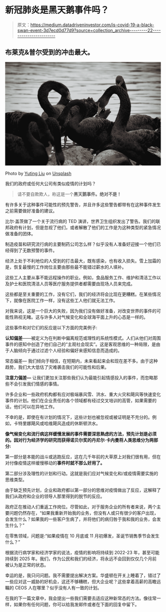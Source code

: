 # 新冠肺炎是黑天鹅事件吗？

> 原文：<https://medium.datadriveninvestor.com/is-covid-19-a-black-swan-event-3d7ecd0d77d9?source=collection_archive---------22----------------------->

## 布莱克&普尔受到的冲击最大。

![](img/b7ee069e065768a653cb1a8d5b2e2571.png)

Photo by [Yuting Liu](https://unsplash.com/@yutinghuhu?utm_source=medium&utm_medium=referral) on [Unsplash](https://unsplash.com?utm_source=medium&utm_medium=referral)

我们的政府或任何大公司有类似疫情的计划吗？

> 请不要自欺欺人，称这是一个**黑天鹅事件。绝对不是！**

有许多关于这种事件可能性的预先警告，并且许多这些警告都带有在这种事件发生之前需要做好准备的建议。

比尔·盖茨做了一个关于流行病的 TED 演讲，世界卫生组织发出了警告。我们的联邦政府有计划，但是忽视了他们，或者解散了他们的工作是为这种类型的紧急情况做准备的团体。

制造疫苗和研究流行病的主要制药公司怎么样？似乎没有人准备好迎接一个他们已经得到了无数预警的事件。

经济上处于不利地位的人受到的打击最大，既有感染，也有收入损失。雪上加霜的是，恢复最慢的工作岗位主要由那些最不能错过薪水的人填补。

这些工人主要从事不能远程操作的职业。例如，食品服务工作、维护和清洁工作以及护士和医院清洁人员等医疗服务提供者都需要由现场人员来完成。

这些都是至关重要的工作，没有它们，我们的经济将会比现在更糟糕。在某些情况下，就像在医院工作一样，没有这些工人他们就无法工作。

对我来说，这是一个巨大的失败，因为我们没有做好准备，对改变世界的事件的可能性熟视无睹。这与许多人对气候变化和全球海平面上升的心态是一样的。

这些事件和对它们的反应是以下方面的完美例子:

**认知偏差**——被定义为在判断中偏离规范或理性的系统性模式。人们从他们对周围事件的感知中创造了他们自己的“主观社会现实”。这是客观思维的一种局限，是由于人脑倾向于通过过滤个人经验和偏好来感知信息而造成的。

常态偏差— 我们倾向于相信，在短期内，未来看起来会和现在差不多。由于这种趋势，我们大大低估了灾难袭击我们的可能性和后果。

**注意力偏差—** 让我们更加关注那些我们认为最能引起情感投入的事件，而忽略那些不会引发我们情感的事情。

许多企业和一些政府机构都有应对极端暴风雪、洪水、重大火灾和飓风等快速变化事件的计划。他们在企业责任的各个领域都有经过交叉培训的高管，如果需要的话，他们可以在异地工作。

不幸的是，即使在有计划的情况下，这些计划也被忽视或被证明是不充分的。例如，卡特里娜飓风或哈维飓风造成的休斯顿洪水。

**像气候变化和流行病这样缓慢发展的事件需要深思熟虑的方法，预先计划是必须的。因对行为经济学的研究而获得诺贝尔奖的丹尼尔·卡内曼将人类思维分为两部分:**

第一部分是本能的战斗或逃跑反应，这在几千年前的大草原上对我们很有用，但在对付像疫情这样缓慢移动的**事件时就不那么好用了。**

第二部分涉及理性的计划和行动。这就是我们应对气候变化和/或疫情需要实施的思维类型。

由于缺乏预先计划，企业和政府都以第一部分的思维对疫情做出了反应，这解释了我们从政府和企业的领导人那里得到的脱节的反应。

政府正在推动人们重返工作岗位。尽管如此，对于服务企业的所有者来说，两个主要问题仍然存在，“如果我重新开始我的业务，但没有人或只有很少的客户出现，会发生什么？如果我的一些客户生病了，并将他们的病归咎于我和我的业务，会发生什么？”

在零售领域，问题是:“如果疫情在 10 月底或 11 月初爆发，圣诞节销售季节会发生什么？”

根据流行病学家和经济学家的说法，疫情的影响将持续到 2022-23 年，甚至可能持续到 2025 年。我们，作为公民和我们的经济，将永远不会回到仅仅几个月前被认为是正常的状态。

幸运的是，我只问问题。我不需要提出解决方案。华盛顿在开关上睡着了，错过了一些应对这一威胁的好机会，这还不够糟糕，但大企业呢？这些拿着高薪的高瞻远瞩的 CEOS 人在哪里？似乎没有人有一致的计划。

在我的下一篇文章中，我会提出一些我们需要去适应这种新常态的方法。像往常一样，如果你有任何问题，你可以给我发邮件或者在下面的回复中留下。